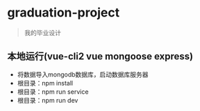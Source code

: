 # graduation-project

> 我的毕业设计

## 本地运行(vue-cli2 vue mongoose express)

- 将数据导入mongodb数据库，启动数据库服务器
- 根目录：npm install
- 根目录：npm run service
- 根目录：npm run dev
